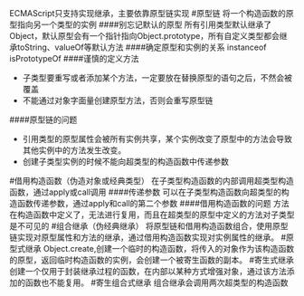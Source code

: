 ECMAScript只支持实现继承，主要依靠原型链实现
#原型链
将一个构造函数的原型指向另一个类型的实例
####别忘记默认的原型
所有引用类型默认继承了Object，默认原型会有一个指针指向Object.prototype，所有自定义类型都会继承toString、valueOf等默认方法
####确定原型和实例的关系
instanceof
isPrototypeOf
####谨慎的定义方法
* 子类型要重写或者添加某个方法，一定要放在替换原型的语句之后，不然会被覆盖
* 不能通过对象字面量创建原型方法，否则会重写原型链

####原型链的问题
* 引用类型的原型属性会被所有实例共享，某个实例改变了原型中的方法会导致其他实例中的方法发生改变。
* 创建子类型实例的时候不能向超类型的构造函数中传递参数

#借用构造函数（伪造对象或经典类型）
在子类型构造函数的内部调用超类型构造函数，通过apply或call调用
####传递参数
可以在子类型构造函数向超类型的构造函数传递参数，通过apply和call的第二个参数
####借用构造函数的问题
方法在构造函数中定义了，无法进行复用，而且在超类型的原型中定义的方法对子类型是不可见的
#组合继承（伪经典继承）
将原型链和借用构造函数组合，使用原型链实现对原型属性和方法的继承，通过借用构造函数实现对实例属性的继承。
#原型式继承
Object.create,创建一个临时的构造函数，将传入的对象作为该构造函数的原型，返回临时构造函数的实例，会创建一个被寄生函数的副本。
#寄生式继承
创建一个仅用于封装继承过程的函数，在内部以某种方式增强对象，通过该方法添加的函数也不能复用。
#寄生组合式继承
组合继承会调用两次超类型的构造函数